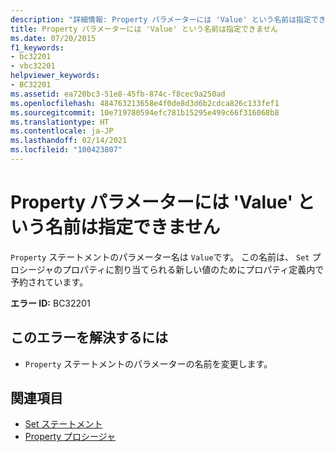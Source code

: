 ```yaml
---
description: "詳細情報: Property パラメーターには 'Value' という名前は指定できません"
title: Property パラメーターには 'Value' という名前は指定できません
ms.date: 07/20/2015
f1_keywords:
- bc32201
- vbc32201
helpviewer_keywords:
- BC32201
ms.assetid: ea720bc3-51e8-45fb-874c-f8cec9a250ad
ms.openlocfilehash: 484763213658e4f0de8d3d6b2cdca826c133fef1
ms.sourcegitcommit: 10e719780594efc781b15295e499c66f316068b8
ms.translationtype: HT
ms.contentlocale: ja-JP
ms.lasthandoff: 02/14/2021
ms.locfileid: "100423807"
---
```

# <a name="property-parameters-cannot-have-the-name-value"></a>Property パラメーターには 'Value' という名前は指定できません

`Property` ステートメントのパラメーター名は `Value`です。 この名前は、 `Set` プロシージャのプロパティに割り当てられる新しい値のためにプロパティ定義内で予約されています。  
  
 **エラー ID:** BC32201  
  
## <a name="to-correct-this-error"></a>このエラーを解決するには  
  
- `Property` ステートメントのパラメーターの名前を変更します。  
  
## <a name="see-also"></a>関連項目

- [Set ステートメント](../language-reference/statements/set-statement.md)
- [Property プロシージャ](../programming-guide/language-features/procedures/property-procedures.md)
